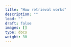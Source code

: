 ```yaml
---
title: "How retrieval works"
description: ""
lead: ""
draft: false
images: []
type: docs
weight: 30
---
```

